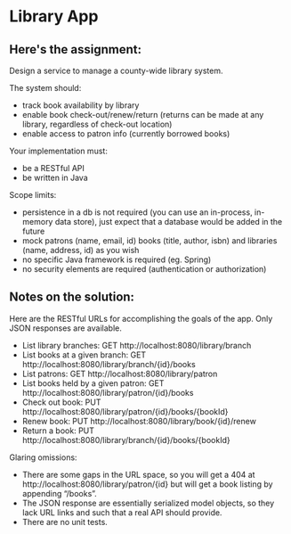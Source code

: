 Library App
===========

Here's the assignment:
----------------------

Design a service to manage a county-wide library system.

The system should:
 - track book availability by library
 - enable book check-out/renew/return (returns can be made at any library, regardless of 
   check-out location)
 - enable access to patron info (currently borrowed books)

Your implementation must:
 - be a RESTful API
 - be written in Java

Scope limits:
 - persistence in a db is not required (you can use an in-process, in-memory data store), 
   just expect that a database would be added in the future
 - mock patrons (name, email, id) books (title, author, isbn) and libraries (name, 
   address, id) as you wish
 - no specific Java framework is required (eg. Spring)
 - no security elements are required (authentication or authorization)


Notes on the solution:
----------------------

Here are the RESTful URLs for accomplishing the goals of the app. Only JSON responses are 
available.

 - List library branches: GET http://localhost:8080/library/branch
 - List books at  a given branch: GET http://localhost:8080/library/branch/{id}/books
 - List patrons: GET http://localhost:8080/library/patron
 - List books held by a given patron: GET http://localhost:8080/library/patron/{id}/books
 - Check out book: PUT http://localhost:8080/library/patron/{id}/books/{bookId}
 - Renew book: PUT http://localhost:8080/library/book/{id}/renew
 - Return a book: PUT http://localhost:8080/library/branch/{id}/books/{bookId}

Glaring omissions:

 - There are some gaps in the URL space, so you will get a 404 at
   http://localhost:8080/library/patron/{id} but will get a book listing by 
   appending “/books”.
 - The JSON response are essentially serialized model objects, so they lack URL links and 
   such that a real API should provide.
 - There are no unit tests.